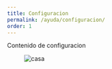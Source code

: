 ```yaml
---
title: Configuracion
permalink: /ayuda/configuracion/
order: 1
---
```


<p>Contenido de configuracion</p>
<figure>
	<img src="{{ '/assets/images/casa.jpg' | absolute_url }}" alt="casa">
</figure>

